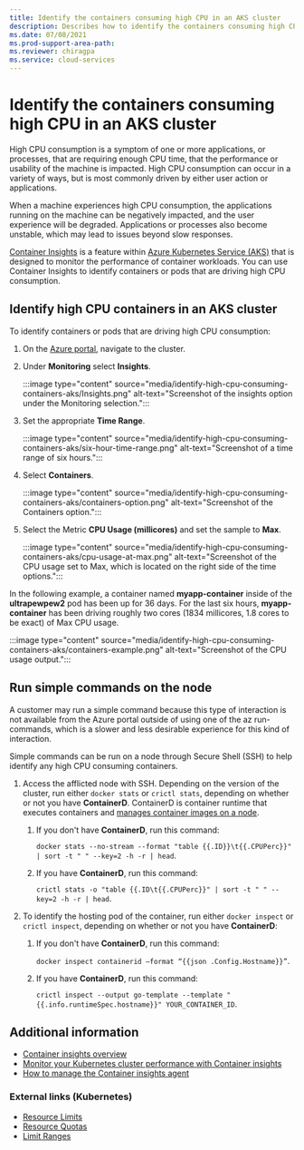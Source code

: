 ```yaml
---
title: Identify the containers consuming high CPU in an AKS cluster
description: Describes how to identify the containers consuming high CPU in an AKS cluster
ms.date: 07/08/2021
ms.prod-support-area-path: 
ms.reviewer: chiragpa
ms.service: cloud-services
---
```

# Identify the containers consuming high CPU in an AKS cluster

High CPU consumption is a symptom of one or more applications, or processes, that are requiring enough CPU time, that the performance or usability of the machine is impacted. High CPU consumption can occur in a variety of ways, but is most commonly driven by either user action or applications.

When a machine experiences high CPU consumption, the applications running on the machine can be negatively impacted, and the user experience will be degraded. Applications or processes also become unstable, which may lead to issues beyond slow responses.

[Container Insights](/azure/azure-monitor/containers/container-insights-overview) is a feature within [Azure Kubernetes Service (AKS)](/azure/aks/intro-kubernetes) that is designed to monitor the performance of container workloads. You can use Container Insights to identify containers or pods that are driving high CPU consumption.

## Identify high CPU containers in an AKS cluster

To identify containers or pods that are driving high CPU consumption:

1. On the [Azure portal](https://portal.azure.com), navigate to the cluster.

1. Under **Monitoring** select **Insights**.

   :::image type="content" source="media/identify-high-cpu-consuming-containers-aks/Insights.png" alt-text="Screenshot of the insights option under the Monitoring selection.":::

1. Set the appropriate **Time Range**.

   :::image type="content" source="media/identify-high-cpu-consuming-containers-aks/six-hour-time-range.png" alt-text="Screenshot of a time range of six hours.":::

1. Select **Containers**.

   :::image type="content" source="media/identify-high-cpu-consuming-containers-aks/containers-option.png" alt-text="Screenshot of the Containers option.":::

1. Select the Metric **CPU Usage (millicores)**  and set the sample to **Max**.

   :::image type="content" source="media/identify-high-cpu-consuming-containers-aks/cpu-usage-at-max.png" alt-text="Screenshot of the CPU usage set to Max, which is located on the right side of the time options.":::

In the following example, a container named **myapp-container** inside of the **ultrapewpew2** pod has been up for 36 days. For the last six hours, **myapp-container** has been driving roughly two cores (1834 millicores, 1.8 cores to be exact) of Max CPU usage.

:::image type="content" source="media/identify-high-cpu-consuming-containers-aks/containers-example.png" alt-text="Screenshot of the CPU usage output.":::

## Run simple commands on the node

A customer may run a simple command because this type of interaction is not available from the Azure portal outside of using one of the az run-commands, which is a slower and less desirable experience for this kind of interaction.

Simple commands can be run on a node through Secure Shell (SSH) to help identify any high CPU consuming containers.

1. Access the afflicted node with SSH. Depending on the version of the cluster, run either `docker stats` or `crictl stats`, depending on whether or not you have **ContainerD**. ContainerD is container runtime that executes containers and [manages container images on a node](/azure/aks/cluster-configuration#container-runtime-configuration).

   1. If you don't have **ContainerD**, run this command:
   
      `docker stats --no-stream --format "table {{.ID}}\t{{.CPUPerc}}" | sort -t " " --key=2 -h -r | head`.

   1. If you have **ContainerD**, run this command:

      `crictl stats -o "table {{.ID\t{{.CPUPerc}}" | sort -t " " --key=2 -h -r | head`.

1. To identify the hosting pod of the container, run either `docker inspect` or `crictl inspect`, depending on whether or not you have **ContainerD**:

   1. If you don't have **ContainerD**, run this command:

      `docker inspect containerid –format “{{json .Config.Hostname}}”`.

   1. If you have **ContainerD**, run this command:

      `crictl inspect --output go-template --template "{{.info.runtimeSpec.hostname}}" YOUR_CONTAINER_ID`.

## Additional information

- [Container insights overview](/azure/azure-monitor/containers/container-insights-overview)
- [Monitor your Kubernetes cluster performance with Container insights](/azure/azure-monitor/containers/container-insights-analyze)
- [How to manage the Container insights agent](/azure/azure-monitor/containers/container-insights-manage-agent)

### External links (Kubernetes)

- [Resource Limits](https://kubernetes.io/docs/concepts/configuration/manage-resources-containers/)
- [Resource Quotas](https://kubernetes.io/docs/concepts/policy/resource-quotas/)
- [Limit Ranges](https://kubernetes.io/docs/concepts/policy/limit-range/)

